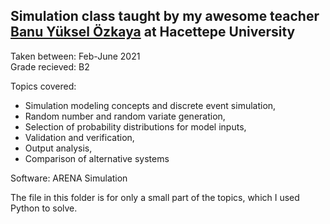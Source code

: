 ## Simulation class taught by my awesome teacher <a href="https://avesis.hacettepe.edu.tr/byuksel">Banu Yüksel Özkaya</a> at Hacettepe University

Taken between: Feb-June 2021            
Grade recieved: B2

Topics covered:
- Simulation modeling concepts and discrete event simulation, 
- Random number and random variate generation, 
- Selection of probability distributions for model inputs, 
- Validation and verification, 
- Output analysis, 
- Comparison of alternative systems

Software: ARENA Simulation

The file in this folder is for only a small part of the topics, which I used Python to solve.
